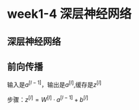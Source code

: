 # week1-4 深层神经网络

## 深层神经网络

## 前向传播

输入是$a^{[l-1]}$，输出是$a^{[l]}$,缓存是$z^{[l]}$

步骤：$z^{[l]}=W^{[l]}·a^{[l-1]}+b^{[l]}$

